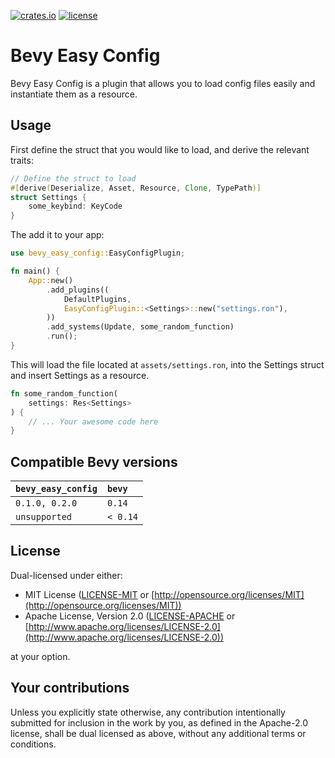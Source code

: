 [![crates.io](https://img.shields.io/crates/v/bevy_easy_config.svg)](https://crates.io/crates/bevy_easy_config)
[![license](https://img.shields.io/crates/l/bevy_easy_config)](https://github.com/Pnoenix/bevy_easy_config#license)


# Bevy Easy Config
Bevy Easy Config is a plugin that allows you to load config files easily and instantiate them as a resource.

## Usage
First define the struct that you would like to load, and derive the relevant traits:
```rust
// Define the struct to load
#[derive(Deserialize, Asset, Resource, Clone, TypePath)]
struct Settings {
    some_keybind: KeyCode
}
```
The add it to your app:
```rust
use bevy_easy_config::EasyConfigPlugin;

fn main() {
    App::new()
        .add_plugins((
            DefaultPlugins,
            EasyConfigPlugin::<Settings>::new("settings.ron"),
        ))
        .add_systems(Update, some_random_function)
        .run();
}
```
This will load the file located at `assets/settings.ron`, into the Settings struct and insert Settings as a resource.

```rust
fn some_random_function(
    settings: Res<Settings>
) {
    // ... Your awesome code here
}
```

## Compatible Bevy versions
| `bevy_easy_config`    | `bevy`   |
|:----------------------|:---------|
| `0.1.0, 0.2.0`        | `0.14`   |
| `unsupported`         | `< 0.14` |

## License
Dual-licensed under either:

* MIT License ([LICENSE-MIT](LICENSE-MIT) or [http://opensource.org/licenses/MIT](http://opensource.org/licenses/MIT))
* Apache License, Version 2.0 ([LICENSE-APACHE](LICENSE-APACHE) or [http://www.apache.org/licenses/LICENSE-2.0](http://www.apache.org/licenses/LICENSE-2.0))

at your option.

## Your contributions

Unless you explicitly state otherwise, any contribution intentionally submitted for inclusion in the work by you,
as defined in the Apache-2.0 license, shall be dual licensed as above, without any additional terms or conditions.
